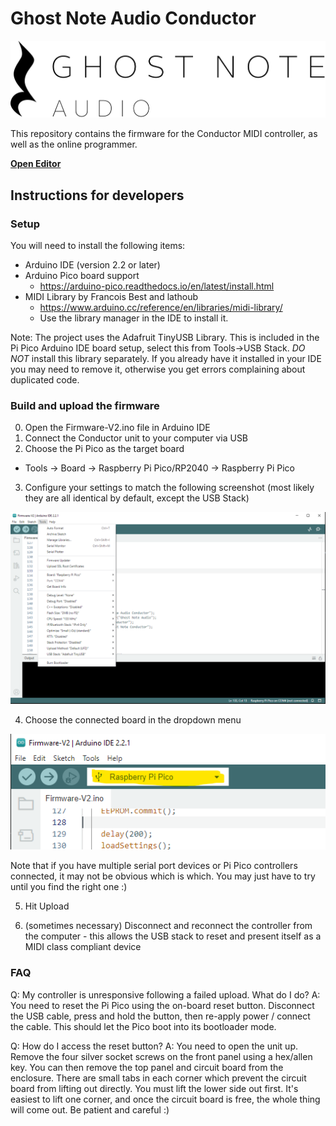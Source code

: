 # Ghost Note Audio Conductor

![logo](logo.svg "Logo")

This repository contains the firmware for the Conductor MIDI controller, as well as the online programmer.

[**Open Editor**](https://ghostnoteaudio.github.io/Conductor/Editor.html)


## Instructions for developers

### Setup

You will need to install the following items:

* Arduino IDE (version 2.2 or later)
* Arduino Pico board support
  * https://arduino-pico.readthedocs.io/en/latest/install.html
* MIDI Library by Francois Best and lathoub
  * https://www.arduino.cc/reference/en/libraries/midi-library/
  * Use the library manager in the IDE to install it.

Note: The project uses the Adafruit TinyUSB Library. This is included in the Pi Pico Arduino IDE board setup, select this from Tools->USB Stack. *DO NOT* install this library separately. If you already have it installed in your IDE you may need to remove it, otherwise you get errors complaining about duplicated code.

### Build and upload the firmware

0. Open the Firmware-V2.ino file in Arduino IDE
1. Connect the Conductor unit to your computer via USB
2. Choose the Pi Pico as the target board
  * Tools -> Board -> Raspberry Pi Pico/RP2040 -> Raspberry Pi Pico
3. Configure your settings to match the following screenshot (most likely they are all identical by default, except the USB Stack)

![settings](docs/settings.png "Settings")

4. Choose the connected board in the dropdown menu

![board select](docs/boardselect.png "Board Select")

Note that if you have multiple serial port devices or Pi Pico controllers connected, it may not be obvious which is which. You may just have to try until you find the right one :)

5. Hit Upload

6. (sometimes necessary) Disconnect and reconnect the controller from the computer - this allows the USB stack to reset and present itself as a MIDI class compliant device


### FAQ

Q: My controller is unresponsive following a failed upload. What do I do?
A: You need to reset the Pi Pico using the on-board reset button. Disconnect the USB cable, press and hold the button, then re-apply power / connect the cable. This should let the Pico boot into its bootloader mode.

Q: How do I access the reset button?
A: You need to open the unit up. Remove the four silver socket screws on the front panel using a hex/allen key. You can then remove the top panel and circuit board from the enclosure. There are small tabs in each corner which prevent the circuit board from lifting out directly. You must lift the lower side out first. It's easiest to lift one corner, and once the circuit board is free, the whole thing will come out. Be patient and careful :)
